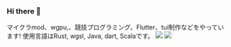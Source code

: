 ### Hi there 👋
マイクラmod、wgpu,、競技プログラミング、Flutter、tui制作などをやっています!
使用言語はRust, wgsl, Java, dart, Scalaです。
![](https://github-readme-stats.vercel.app/api?username=wevez)
![](https://github-readme-stats.vercel.app/api/top-langs/?username=wevez&layout=compact)
